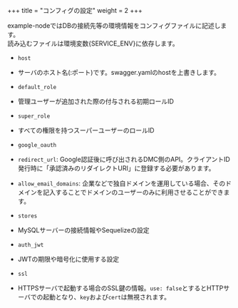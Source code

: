 +++
title = "コンフィグの設定"
weight = 2
+++

example-nodeではDBの接続先等の環境情報をコンフィグファイルに記述します。  
読み込むファイルは環境変数{SERVICE_ENV}に依存します。  

- `host`
 - サーバのホスト名(:ポート)です。swagger.yamlのhostを上書きします。

- `default_role`
 - 管理ユーザーが追加された際の付与される初期ロールID

- `super_role`
 - すべての権限を持つスーパーユーザーのロールID

- `google_oauth`
 - `redirect_url`: Google認証後に呼び出されるDMC側のAPI。クライアントID発行時に「承認済みのリダイレクトURI」に登録する必要があります。
 - `allow_email_domains`: 企業などで独自ドメインを運用している場合、そのドメインを記入することでドメインのユーザーのみに利用させることができます。

- `stores`
 - MySQLサーバーの接続情報やSequelizeの設定

- `auth_jwt`
 - JWTの期限や暗号化に使用する設定

- `ssl`
 - HTTPSサーバで起動する場合のSSL鍵の情報。`use: false`とするとHTTPサーバでの起動となり、`key`および`cert`は無視されます。